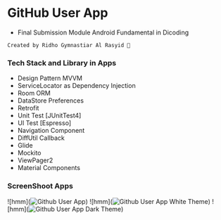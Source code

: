 # GitHub User App
- Final Submission Module Android Fundamental in Dicoding

`Created by Ridho Gymnastiar Al Rasyid 🚀`

### Tech Stack and Library in Apps

- Design Pattern MVVM
- ServiceLocator as Dependency Injection
- Room ORM
- DataStore Preferences
- Retrofit
- Unit Test [JUnitTest4]
- UI Test [Espresso]
- Navigation Component
- DiffUtil Callback
- Glide
- Mockito
- ViewPager2
- Material Components

### ScreenShoot Apps

![hmm](![Github User App](https://user-images.githubusercontent.com/69922597/227900989-95c1c1ec-0401-4667-af73-961e14a6fa46.png))
![hmm](![Github User App White Theme](https://user-images.githubusercontent.com/69922597/227901153-31c775e0-1945-428a-8516-216d136fa9fa.png))
![hmm](![Github User App Dark Theme](https://user-images.githubusercontent.com/69922597/227901196-27262f4c-45eb-4d4c-9100-5904a4253179.png))
